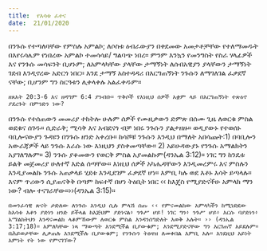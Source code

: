 ```yaml
---
title:  የእሳቱ ፈተና
date:  21/01/2020
---
```


በንጉሱ የተጣለባቸው የምስሉ አምልኮ; ለሶስቱ ዕብራውያን በቀደመው አመታቶቻቸው የተለማመዱት በእየሩሳሌም የነበረው አምልኮ ተመሳሳይ/ ግልባጭ ነበረ። ምንም እንኳን የመንግስት የስራ ሃላፊዎች እና የንጉሱ መሳፍንት ቢሆኑም; ለአምላካቸው ያላቸው ታማኝነት ለሰብአዊያን ያላቸውን ታማኝነት ገደብ እንዲኖረው አድርጎ ነበር። እንደ ታማኝ አስተዳዳሪ በእርግጠኝነት ንጉሱን ለማገለገል ፈቃደኛ ናቸው; ቢሆንም ግን ስርዓቱን ሊቀላቀሉ አልፈቀዱም።

`ዘጸአት 20:3-6 እና ዘዳግም 6:4 ያንብቡ። ጥቅሶች የእነዚህ ሰዎች አቋም ላይ በእርግጠኝነት ተጽዕኖ ያደረጉት በምንድን ነው?`

በንጉሱ የተሰጠውን መመሪያ ተከትሎ ሁሉም ሰዎች የሙዚቃውን ድምጽ በሰሙ       ጊዜ ለወርቁ ምስል ወደቁና ሰገዱ። ሲድራቅ; ሚሳቅ እና አብደናጎ ብቻ ነበሩ ንጉሱን ያልታዘዙ። ወዲያውኑ የተወሰኑ ባቢሎናውያን ጉዳዩን በንጉሱ ዘንድ አቀረቡ። ከሳሾቹ ንጉሱን እንዲህ በማለት አበሳጩት:1) በባቢሎን አውራጃዎች ላይ ንጉሱ እራሱ ነው እነዚህን ያስቀመጣቸው። 2) አይሁዳውያኑ የንጉሱ አማልክትን አያገለግሉም። 3) ንጉሱ ያቆመውን የወርቅ ምስል አያመልኩም(ዳንኤል 3:12)። ነገር ግን ከንዴቱ ይልቅ መጀመሪያ ሁለተኛ እድል ሰጣቸው። እነዚህ ሰዎች አካሔዳቸውን እንዲመረምሩ እና ምስሉን እንዲያመልኩ ንጉሱ አጠቃላይ ሂደቱ እንዲደገም ፈቃደኛ ሆነ። እምቢ ካሉ ወደ እቶኑ እሳት ይጣላሉ። እናም ጥሪውን ሲያጠናቅቅ በጣም ከፍተኛ በሆነ ትዕቢት ነበር ‹‹ ከእጄስ የሚያድናችሁ አምላክ ማን ነው? ብሎ ተናገራቸው።››(ዳንኤል 3:15)።

`በመንፈሳዊ ጽናት ታድለው ለንጉሱ እንዲህ ሲሉ ምላሽ ሰጡ ‹‹ የምናመልከው አምላካችን ከሚነድደው ከእሳቱ እቶን ያድነን ዘንድ ይችላል ከእጅህም ያድነናል፥ ንጉሥ ሆይ! ነገር ግን፥ ንጉሥ ሆይ፥ እርሱ ባያድነን፥ አማልክትህን እንዳናመልክ ላቆምኸውም ለወርቁ ምስል እንዳንሰግድለት እወቅ አሉት። ›› (ዳንኤል 3:17;18)። አምለካቸው ነጻ ማውጣት እንደሚችል ቢያውቁም; እንደሚያድናቸው ግን እርገጠኛ አይደሉም። በሕይወታቸው ሊቃጠሉ እንደሚችሉ ቢያውቁም; የንጉሱን ትዕዛዝ ለመቀበል እምቢ አሉ። እንደዚህ አይነት እምነት የት ነው የምናገኘው?`